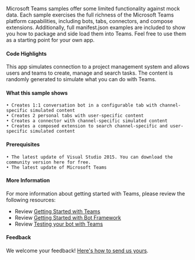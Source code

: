 Microsoft Teams samples offer some limited functionality against mock data. Each sample exercises the full richness of the Microsoft Teams platform capabilities, including bots, tabs, connectors, and compose extensions. Additionally, full manifest.json examples are included to show you how to package and side load them into Teams. Feel free to use them as a starting point for your own app.


#### Code Highlights
This app simulates connection to a project management system and allows users and teams to create, manage and search tasks. The content is randomly generated to simulate what you can do with Teams. 

#### What this sample shows
	• Creates 1:1 conversation bot in a configurable tab with channel-specific simulated content
	• Creates 2 personal tabs with user-specific content
	• Creates a connector with channel-specific simulated content
	• Creates a composed extension to search channel-specific and user-specific simulated content

#### Prerequisites
	• The latest update of Visual Studio 2015. You can download the community version here for free.
	• The latest update of Microsoft Teams

#### More Information
For more information about getting started with Teams, please review the following resources:
 - Review [Getting Started with Teams](https://msdn.microsoft.com/en-us/microsoft-teams/setup)
 - Review [Getting Started with Bot Framework](https://docs.microsoft.com/en-us/bot-framework/bot-builder-overview-getstarted)
 - Review [Testing your bot with Teams](https://msdn.microsoft.com/en-us/microsoft-teams/botsadd)

#### Feedback
We welcome your feedback! [Here's how to send us yours](https://msdn.microsoft.com/en-us/microsoft-teams/feedback).